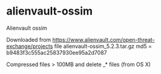 alienvault-ossim
================

Alienvault ossim

Downloaded from https://www.alienvault.com/open-threat-exchange/projects file alienvault-ossim_5.2.3.tar.gz md5 = b9483f3c555ac25837930ee95a2d7087

Compressed files > 100MB and delete _* files (from OS X)
